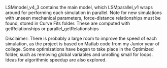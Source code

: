 LSMmodel_v4_3 contains the main model, which LSMparallel_v1 wraps around for performing each simulation in parallel.
Note for new simulations with unseen mechanical parameters, force-distance relationships must be found, stored in Curve Fits folder. These are computed with getRelationships or parallel_getRelationships



Disclaimer: There is probably a large room to improve the speed of each simulation, as the project is based on Matlab code from my Junior year of college.
Some optimizations have began to take place in the Optimized folder, such as removing global variables and unrolling small for loops. Ideas for algorithmic speedup are also explored.
